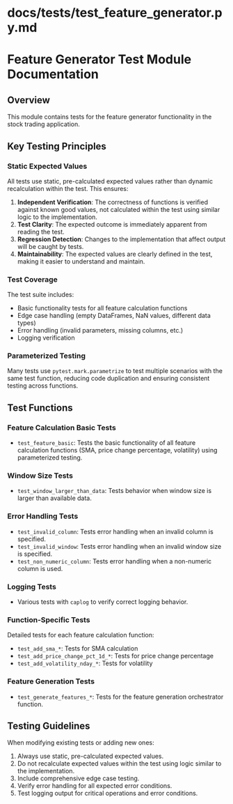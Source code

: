 # docs/tests/test_feature_generator.py.md

# Feature Generator Test Module Documentation

## Overview
This module contains tests for the feature generator functionality in the stock trading application.

## Key Testing Principles

### Static Expected Values
All tests use static, pre-calculated expected values rather than dynamic recalculation within the test. This ensures:

1. **Independent Verification**: The correctness of functions is verified against known good values, not calculated within the test using similar logic to the implementation.
2. **Test Clarity**: The expected outcome is immediately apparent from reading the test.
3. **Regression Detection**: Changes to the implementation that affect output will be caught by tests.
4. **Maintainability**: The expected values are clearly defined in the test, making it easier to understand and maintain.

### Test Coverage
The test suite includes:

- Basic functionality tests for all feature calculation functions
- Edge case handling (empty DataFrames, NaN values, different data types)
- Error handling (invalid parameters, missing columns, etc.)
- Logging verification

### Parameterized Testing
Many tests use `pytest.mark.parametrize` to test multiple scenarios with the same test function, reducing code duplication and ensuring consistent testing across functions.

## Test Functions

### Feature Calculation Basic Tests
- `test_feature_basic`: Tests the basic functionality of all feature calculation functions (SMA, price change percentage, volatility) using parameterized testing.

### Window Size Tests
- `test_window_larger_than_data`: Tests behavior when window size is larger than available data.

### Error Handling Tests
- `test_invalid_column`: Tests error handling when an invalid column is specified.
- `test_invalid_window`: Tests error handling when an invalid window size is specified.
- `test_non_numeric_column`: Tests error handling when a non-numeric column is used.

### Logging Tests
- Various tests with `caplog` to verify correct logging behavior.

### Function-Specific Tests
Detailed tests for each feature calculation function:
- `test_add_sma_*`: Tests for SMA calculation
- `test_add_price_change_pct_1d_*`: Tests for price change percentage
- `test_add_volatility_nday_*`: Tests for volatility

### Feature Generation Tests
- `test_generate_features_*`: Tests for the feature generation orchestrator function.

## Testing Guidelines
When modifying existing tests or adding new ones:

1. Always use static, pre-calculated expected values.
2. Do not recalculate expected values within the test using logic similar to the implementation.
3. Include comprehensive edge case testing.
4. Verify error handling for all expected error conditions.
5. Test logging output for critical operations and error conditions.
